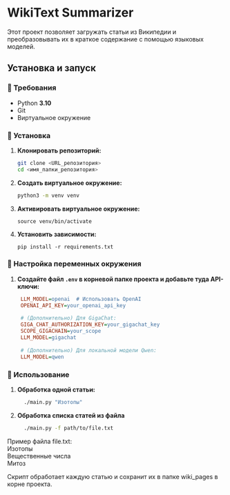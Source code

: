 # WikiText Summarizer

Этот проект позволяет загружать статьи из Википедии и преобразовывать их в краткое содержание с помощью языковых моделей.  

## Установка и запуск  

### 🔹 Требования  
- Python **3.10**  
- Git  
- Виртуальное окружение  

### 🔹 Установка  

1. **Клонировать репозиторий:**  
   ```bash
   git clone <URL_репозитория>
   cd <имя_папки_репозитория>

2. **Создать виртуальное окружение:** 
   ```bash
   python3 -m venv venv

3. **Активировать виртуальное окружение:** 
   ```bashsource venv/bin/activate
   source venv/bin/activate

4. **Установить зависимости:** 
   ```bashsource venv/bin/activate
   pip install -r requirements.txt

### 🔹 Настройка переменных окружения

1. **Создайте файл **`.env`** в корневой папке проекта и добавьте туда API-ключи:** 
   ```ini
    LLM_MODEL=openai  # Использовать OpenAI
    OPENAI_API_KEY=your_openai_api_key
    
    # (Дополнительно) Для GigaChat:
    GIGA_CHAT_AUTHORIZATION_KEY=your_gigachat_key
    SCOPE_GIGACHAIN=your_scope
    LLM_MODEL=gigachat
    
    # (Дополнительно) Для локальной модели Qwen:
    LLM_MODEL=qwen

### 🔹 Использование

1. **Обработка одной статьи:**
    ```bash
      ./main.py "Изотопы"


2. **Обработка списка статей из файла**
    ```bash
      ./main.py -f path/to/file.txt
   
Пример файла file.txt:  
    Изотопы  
    Вещественные числа  
    Митоз  

Скрипт обработает каждую статью и сохранит их в папке wiki_pages в корне проекта.




